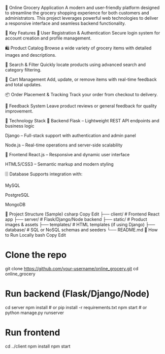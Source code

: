 🛒 Online Grocery Application
A modern and user-friendly platform designed to streamline the grocery shopping experience for both customers and administrators. This project leverages powerful web technologies to deliver a responsive interface and seamless backend functionality.

🚀 Key Features
🔐 User Registration & Authentication
Secure login system for account creation and profile management.

🛍️ Product Catalog
Browse a wide variety of grocery items with detailed images and descriptions.

🔎 Search & Filter
Quickly locate products using advanced search and category filtering.

🛒 Cart Management
Add, update, or remove items with real-time feedback and total updates.

📦 Order Placement & Tracking
Track your order from checkout to delivery.

💬 Feedback System
Leave product reviews or general feedback for quality improvement.

🧰 Technology Stack
🔧 Backend
Flask – Lightweight REST API endpoints and business logic

Django – Full-stack support with authentication and admin panel

Node.js – Real-time operations and server-side scalability

🎨 Frontend
React.js – Responsive and dynamic user interface

HTML5/CSS3 – Semantic markup and modern styling

🗄️ Database
Supports integration with:

MySQL

PostgreSQL

MongoDB

📂 Project Structure (Sample)
csharp
Copy
Edit
├── client/               # Frontend React app
├── server/               # Flask/Django/Node backend
├── static/               # Product images & assets
├── templates/            # HTML templates (if using Django)
├── database/             # SQL or NoSQL schemas and seeders
└── README.md
🧪 How to Run Locally
bash
Copy
Edit
# Clone the repo
git clone https://github.com/your-username/online_grocery.git
cd online_grocery

# Run backend (Flask/Django/Node)
cd server
npm install  # or pip install -r requirements.txt
npm start    # or python manage.py runserver

# Run frontend
cd ../client
npm install
npm start
